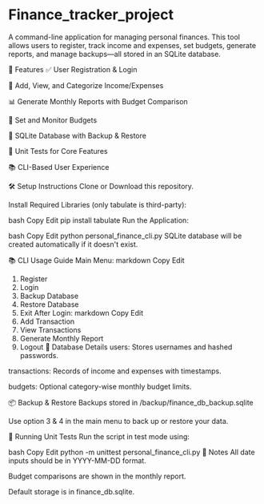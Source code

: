 # Finance_tracker_project

A command-line application for managing personal finances. This tool allows users to register, track income and expenses, set budgets, generate reports, and manage backups—all stored in an SQLite database.

🚀 Features
✅ User Registration & Login

💸 Add, View, and Categorize Income/Expenses

📊 Generate Monthly Reports with Budget Comparison

🎯 Set and Monitor Budgets

💾 SQLite Database with Backup & Restore

🧪 Unit Tests for Core Features

📚 CLI-Based User Experience

🛠 Setup Instructions
Clone or Download this repository.

Install Required Libraries (only tabulate is third-party):

bash
Copy
Edit
pip install tabulate
Run the Application:

bash
Copy
Edit
python personal_finance_cli.py
SQLite database will be created automatically if it doesn't exist.

📚 CLI Usage Guide
Main Menu:
markdown
Copy
Edit
1. Register
2. Login
3. Backup Database
4. Restore Database
5. Exit
After Login:
markdown
Copy
Edit
1. Add Transaction
2. View Transactions
3. Generate Monthly Report
4. Logout
💾 Database Details
users: Stores usernames and hashed passwords.

transactions: Records of income and expenses with timestamps.

budgets: Optional category-wise monthly budget limits.

📦 Backup & Restore
Backups stored in /backup/finance_db_backup.sqlite

Use option 3 & 4 in the main menu to back up or restore your data.

🧪 Running Unit Tests
Run the script in test mode using:

bash
Copy
Edit
python -m unittest personal_finance_cli.py
📝 Notes
All date inputs should be in YYYY-MM-DD format.

Budget comparisons are shown in the monthly report.

Default storage is in finance_db.sqlite.

